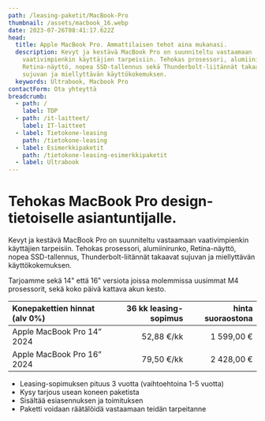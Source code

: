 ```yaml
---
path: /leasing-paketit/MacBook-Pro
thumbnail: /assets/macbook_16.webp
date: 2023-07-26T08:41:17.622Z
head:
  title: Apple MacBook Pro. Ammattilaisen tehot aina mukanasi.
  description: Kevyt ja kestävä MacBook Pro on suunniteltu vastaamaan
    vaativimpienkin käyttäjien tarpeisiin. Tehokas prosessori, alumiinirunko,
    Retina-näyttö, nopea SSD-tallennus sekä Thunderbolt-liitännät takaavat
    sujuvan ja miellyttävän käyttökokemuksen.
  keywords: Ultrabook, Macbook Pro
contactForm: Ota yhteyttä
breadcrumb:
  - path: /
    label: TDP
  - path: /it-laitteet/
    label: IT-laitteet
  - label: Tietokone-leasing
    path: /tietokone-leasing
  - label: Esimerkkipaketit
    path: /tietokone-leasing-esimerkkipaketit
  - label: Ultrabook
---
```

# Tehokas MacBook Pro design-tietoiselle asiantuntijalle.

Kevyt ja kestävä MacBook Pro on suunniteltu vastaamaan vaativimpienkin käyttäjien tarpeisiin. Tehokas prosessori, alumiinirunko, Retina-näyttö, nopea SSD-tallennus, Thunderbolt-liitännät takaavat sujuvan ja miellyttävän käyttökokemuksen.

Tarjoamme sekä 14" että 16" versiota joissa molemmissa uusimmat M4 prosessorit, sekä koko päivä kattava akun kesto.

| Konepakettien hinnat (alv 0%)   | 36 kk leasing-sopimus | hinta suoraostona |
| :------------------------------ | --------------------: | ----------------: |
| Apple MacBook Pro 14” 2024       | 52,88 €/kk           | 1 599,00 €        |
| Apple MacBook Pro 16” 2024       | 79,50 €/kk           | 2 428,00 €        |



* Leasing-sopimuksen pituus 3 vuotta (vaihtoehtoina 1-5 vuotta)
* Kysy tarjous usean koneen paketista
* Sisältää esiasennuksen ja toimituksen
* Paketti voidaan räätälöidä vastaamaan teidän tarpeitanne

<Cards cardsPerRow="2" cards='[{"bgColor":"lightest","title":"Apple MacBook Pro 16”","linkBgColor":"darkest","image":"/assets/macbook_16.webp","content":"* Vaikuttava 16 tuuman Liquid Retina XDR näyttö, jossa on erittäin laaja sävyala ja kontrastisuhde\n* M4 Pro 10-ytiminen siru tarjoaa poikkeuksellista tehoa ja nopeutta\n* 19-ytiminen näytönohjain takaa vaadittavan tehon raskaimpiinkin käyttökohteisiin.\n* 16 Gt yhteismuistia\n* Jopa 22 tuntia kestävä akku\n* 512 Gt supernopea SSD-tallennustila\n* Kolme Thunderbolt 4 porttia, HDMI-portti, SDXC-korttipaikka, kuulokeliitäntä, MagSafe-latausportti\n* Nopeat langattomat wifi 6E -yhteydet jopa 2 kertaa nopeampaan tiedonsiirtoon\n*"},{"bgColor":"lightest","title":"Apple MacBook Pro 14”","linkBgColor":"darkest","content":"* Vaikuttava 14 tuuman Liquid Retina XDR näyttö, jossa on erittäin laaja sävyala ja kontrastisuhde\n* M4 Pro 12-ytiminen siru tarjoaa poikkeuksellista tehoa ja nopeutta\n* 20-ytiminen näytönohjain takaa vaadittavan tehon raskaimpiinkin käyttökohteisiin.\n* 16 Gt yhteismuistia\n* Jopa 22 tuntia kestävä akku\n* 512 Gt supernopea SSD-tallennustila\n* Kolme Thunderbolt 4 porttia, HDMI-portti, SDXC-korttipaikka, kuulokeliitäntä, n* Nopeat langattomat wifi 6E -yhteydet jopa 2 kertaa nopeampaan tiedonsiirtoon\n* ","image":"/assets/macbook_14.webp"}]' />